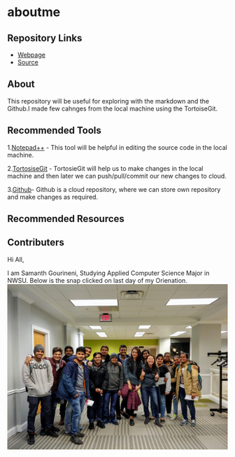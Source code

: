 # aboutme

## Repository Links

* [Webpage](https://samanthgourineni.github.io/aboutme)
* [Source](https://github.com/Samanthgourineni/aboutme/edit/master/README.md)


## About 
This repository will be useful for exploring with the markdown and the Github.I made few cahnges from the local machine using the TortoiseGit. 

## Recommended Tools

1.[Notepad++](https://notepad-plus-plus.org/) - This tool will be helpful in editing the source code in the local machine.

2.[TortosiseGit](https://tortoisegit.org/) - TortosieGit will help us to make changes in the local machine and then later we can push/pull/commit our new changes to cloud.

3.[Github](https://github.com/)- Github is a cloud repository, where we can store own repository and make changes as required.

## Recommended Resources


## Contributers
Hi All,

I am Samanth Gourineni, Studying Applied Computer Science Major in NWSU. Below is the snap clicked on last day of my Orienation.
![Image](https://github.com/Samanthgourineni/aboutme/blob/master/Orientation.jpg)
